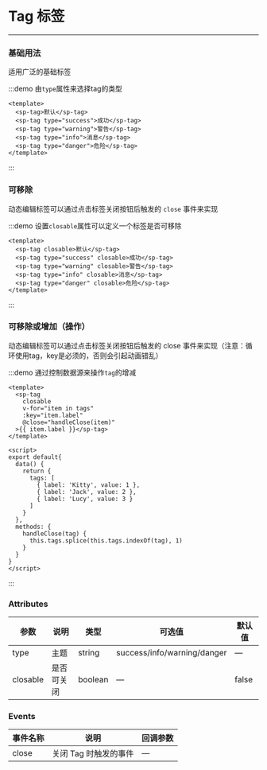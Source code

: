# Tag 标签
---
### 基础用法
适用广泛的基础标签

:::demo 由`type`属性来选择tag的类型
```vue
<template>
  <sp-tag>默认</sp-tag>
  <sp-tag type="success">成功</sp-tag>
  <sp-tag type="warning">警告</sp-tag>
  <sp-tag type="info">消息</sp-tag>
  <sp-tag type="danger">危险</sp-tag>
</template>

```
:::

### 可移除
动态编辑标签可以通过点击标签关闭按钮后触发的 `close` 事件来实现

:::demo 设置`closable`属性可以定义一个标签是否可移除
```vue
<template>
  <sp-tag closable>默认</sp-tag>
  <sp-tag type="success" closable>成功</sp-tag>
  <sp-tag type="warning" closable>警告</sp-tag>
  <sp-tag type="info" closable>消息</sp-tag>
  <sp-tag type="danger" closable>危险</sp-tag>
</template>

```
:::

### 可移除或增加（操作）
动态编辑标签可以通过点击标签关闭按钮后触发的 close 事件来实现（注意：循环使用tag，key是必须的，否则会引起动画错乱）

:::demo 通过控制数据源来操作`tag`的增减
```vue
<template>
  <sp-tag
    closable
    v-for="item in tags"
    :key="item.label"
    @close="handleClose(item)"
  >{{ item.label }}</sp-tag>
</template>

<script>
export default{
  data() {
    return {
      tags: [
        { label: 'Kitty', value: 1 },
        { label: 'Jack', value: 2 },
        { label: 'Lucy', value: 3 }
      ]
    }
  },
  methods: {
    handleClose(tag) {
      this.tags.splice(this.tags.indexOf(tag), 1)
    }
  }
}
</script>
```
:::

### Attributes
| 参数      | 说明    | 类型      | 可选值       | 默认值   |
|---------- |-------- |---------- |-------------  |-------- |
| type | 主题 | string | success/info/warning/danger | — |
| closable | 是否可关闭 | boolean | — | false |

### Events
| 事件名称      | 说明    | 回调参数      |
|---------- |-------- |---------- |
| close  | 关闭 Tag 时触发的事件 | — |

<script>
export default{
  data() {
    return {
      tags: [
        { label: 'Kitty', value: 1 },
        { label: 'Jack', value: 2 },
        { label: 'Lucy', value: 3 }
      ]
    }
  },
  methods: {
    handleClose(tag) {
      this.tags.splice(this.tags.indexOf(tag), 1)
    }
  }
}
</script>

<style>
  .sp-tag {
    margin-right: 5px;
  }
</style>